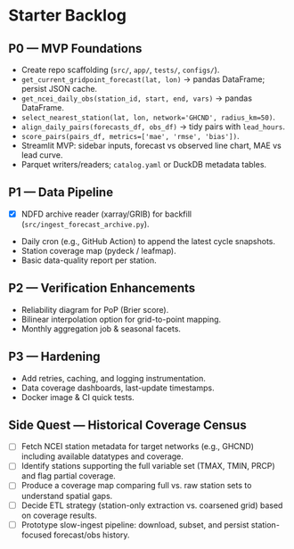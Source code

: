 # Starter Backlog

## P0 — MVP Foundations
- Create repo scaffolding (`src/`, `app/`, `tests/`, `configs/`).
- `get_current_gridpoint_forecast(lat, lon)` → pandas DataFrame; persist JSON cache.
- `get_ncei_daily_obs(station_id, start, end, vars)` → pandas DataFrame.
- `select_nearest_station(lat, lon, network='GHCND', radius_km=50)`.
- `align_daily_pairs(forecasts_df, obs_df)` → tidy pairs with `lead_hours`.
- `score_pairs(pairs_df, metrics=['mae', 'rmse', 'bias'])`.
- Streamlit MVP: sidebar inputs, forecast vs observed line chart, MAE vs lead curve.
- Parquet writers/readers; `catalog.yaml` or DuckDB metadata tables.

## P1 — Data Pipeline
- [x] NDFD archive reader (xarray/GRIB) for backfill (`src/ingest_forecast_archive.py`).
- Daily cron (e.g., GitHub Action) to append the latest cycle snapshots.
- Station coverage map (pydeck / leafmap).
- Basic data-quality report per station.

## P2 — Verification Enhancements
- Reliability diagram for PoP (Brier score).
- Bilinear interpolation option for grid-to-point mapping.
- Monthly aggregation job & seasonal facets.

## P3 — Hardening
- Add retries, caching, and logging instrumentation.
- Data coverage dashboards, last-update timestamps.
- Docker image & CI quick tests.

## Side Quest — Historical Coverage Census
- [ ] Fetch NCEI station metadata for target networks (e.g., GHCND) including available datatypes and coverage.
- [ ] Identify stations supporting the full variable set (TMAX, TMIN, PRCP) and flag partial coverage.
- [ ] Produce a coverage map comparing full vs. raw station sets to understand spatial gaps.
- [ ] Decide ETL strategy (station-only extraction vs. coarsened grid) based on coverage results.
- [ ] Prototype slow-ingest pipeline: download, subset, and persist station-focused forecast/obs history.
